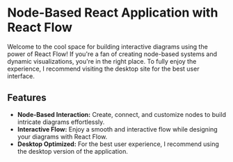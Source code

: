 # Node-Based React Application with React Flow

Welcome to the cool space for building interactive diagrams using the power of React Flow! If you're a fan of creating node-based systems and dynamic visualizations, you're in the right place. To fully enjoy the experience, I recommend visiting the desktop site for the best user interface.

## Features

- **Node-Based Interaction:** Create, connect, and customize nodes to build intricate diagrams effortlessly.
- **Interactive Flow:** Enjoy a smooth and interactive flow while designing your diagrams with React Flow.
- **Desktop Optimized:** For the best user experience, I recommend using the desktop version of the application.
